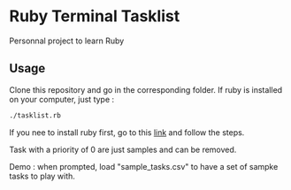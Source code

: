 # Ruby Terminal Tasklist

Personnal project to learn Ruby

## Usage
Clone this repository and go in the corresponding folder.
If ruby is installed on your computer, just type :

```bash
./tasklist.rb
```

If you nee to install ruby first, go to this [link](https://www.ruby-lang.org/en/downloads/) and follow the steps.

Task with a priority of 0 are just samples and can be removed.

Demo : when prompted, load "sample_tasks.csv" to have a set of sampke tasks to play with.